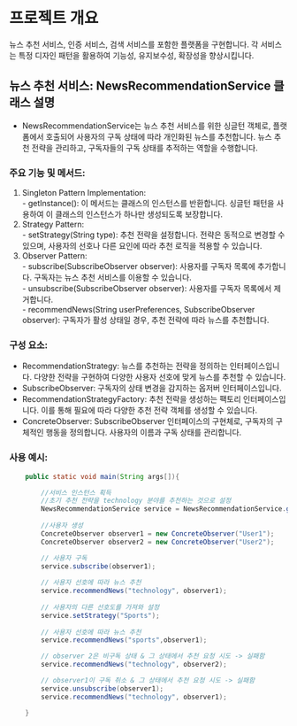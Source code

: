# 프로젝트 개요
뉴스 추천 서비스, 인증 서비스, 검색 서비스를 포함한 플랫폼을 구현합니다. 각 서비스는 특정 디자인 패턴을 활용하여 기능성, 유지보수성, 확장성을 향상시킵니다.

## 뉴스 추천 서비스: NewsRecommendationService 클래스 설명
- NewsRecommendationService는 뉴스 추천 서비스를 위한 싱글턴 객체로, 플랫폼에서 호출되어 사용자의 구독 상태에 따라 개인화된 뉴스를 추천합니다. 뉴스 추천 전략을 관리하고, 구독자들의 구독 상태를 추적하는 역할을 수행합니다.
### 주요 기능 및 메서드:
  1. Singleton Pattern Implementation:<br>
    - getInstance(): 이 메서드는 클래스의 인스턴스를 반환합니다. 싱글턴 패턴을 사용하여 이 클래스의 인스턴스가 하나만 생성되도록 보장합니다.
  2. Strategy Pattern:<br>
    - setStrategy(String type): 추천 전략을 설정합니다. 전략은 동적으로 변경할 수 있으며, 사용자의 선호나 다른 요인에 따라 추천 로직을 적용할 수 있습니다.
  3. Observer Pattern:<br>
    - subscribe(SubscribeObserver observer): 사용자를 구독자 목록에 추가합니다. 구독자는 뉴스 추천 서비스를 이용할 수 있습니다.<br>
    - unsubscribe(SubscribeObserver observer): 사용자를 구독자 목록에서 제거합니다.<br>
    - recommendNews(String userPreferences, SubscribeObserver observer): 구독자가 활성 상태일 경우, 추천 전략에 따라 뉴스를 추천합니다.<br>
### 구성 요소:
  - RecommendationStrategy: 뉴스를 추천하는 전략을 정의하는 인터페이스입니다. 다양한 전략을 구현하여 다양한 사용자 선호에 맞게 뉴스를 추천할 수 있습니다.
  - SubscribeObserver: 구독자의 상태 변경을 감지하는 옵저버 인터페이스입니다.
  - RecommendationStrategyFactory: 추천 전략을 생성하는 팩토리 인터페이스입니다. 이를 통해 필요에 따라 다양한 추천 전략 객체를 생성할 수 있습니다.
  - ConcreteObserver: SubscribeObserver 인터페이스의 구현체로, 구독자의 구체적인 행동을 정의합니다. 사용자의 이름과 구독 상태를 관리합니다.
### 사용 예시:
```java
    public static void main(String args[]){

        //서비스 인스턴스 획득
        //초기 추천 전략을 technology 분야를 추천하는 것으로 설정
        NewsRecommendationService service = NewsRecommendationService.getInstance();
        
        //사용자 생성
        ConcreteObserver observer1 = new ConcreteObserver("User1");
        ConcreteObserver observer2 = new ConcreteObserver("User2");

        // 사용자 구독
        service.subscribe(observer1);
        
        // 사용자 선호에 따라 뉴스 추천
        service.recommendNews("technology", observer1);
        
        // 사용자의 다른 선호도를 가져와 설정
        service.setStrategy("Sports");
        
        // 사용자 선호에 따라 뉴스 추천
        service.recommendNews("sports",observer1);

        // observer 2은 비구독 상태 & 그 상태에서 추천 요청 시도 -> 실패함
        service.recommendNews("technology", observer2);

        // observer1이 구독 취소 & 그 상태에서 추천 요청 시도 -> 실패함
        service.unsubscribe(observer1);
        service.recommendNews("technology", observer1);

    }
```